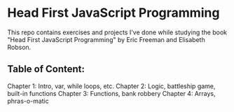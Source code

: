 # Head First JavaScript Programming

This repo contains exercises and projects I've done while studying the book "Head First JavaScript Programming" by Eric Freeman
and Elisabeth Robson.  

## Table of Content:

Chapter 1:  Intro, var, while loops, etc.
Chapter 2: Logic, battleship game, built-in functions
Chapter 3: Functions, bank robbery 
Chapter 4: Arrays, phras-o-matic
